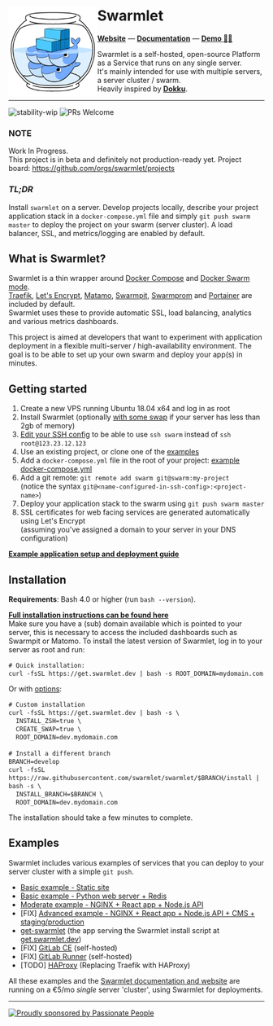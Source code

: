 <div>
  <img align="left" src="assets/logo.png" width="175" alt="logo" />
  <h1 align="left">Swarmlet</h1>
</div>

**[Website](https://swarmlet.dev)** — **[Documentation](https://swarmlet.dev/docs/getting-started/introduction)** — **[Demo 🧞‍♂](https://vimeo.com/412918465)**  

Swarmlet is a self-hosted, open-source Platform as a Service that runs on any single server.  
It's mainly intended for use with multiple servers, a server cluster / swarm.  
Heavily inspired by **[Dokku](http://dokku.viewdocs.io/dokku/)**.  

---

![stability-wip](https://img.shields.io/badge/stability-work_in_progress-lightgrey.svg?style=flat-square)
![PRs Welcome](https://img.shields.io/badge/PRs-welcome-brightgreen.svg?style=flat-square)

### NOTE  
Work In Progress.  
This project is in beta and definitely not production-ready yet.
Project board: https://github.com/orgs/swarmlet/projects

### *TL;DR*  
Install `swarmlet` on a server. Develop projects locally, describe your project application stack in a `docker-compose.yml` file and simply `git push swarm master` to deploy the project on your swarm (server cluster). A load balancer, SSL, and metrics/logging are enabled by default.  

## What is Swarmlet?
Swarmlet is a thin wrapper around [Docker Compose](https://docs.docker.com/compose/) and [Docker Swarm mode](https://docs.docker.com/engine/swarm/).  
[Traefik](https://github.com/containous/traefik), [Let's Encrypt](https://letsencrypt.org), [Matamo](https://matomo.org/), [Swarmpit](https://swarmpit.io), [Swarmprom](https://github.com/stefanprodan/swarmprom) and [Portainer](https://www.portainer.io) are included by default.  
Swarmlet uses these to provide automatic SSL, load balancing, analytics and various metrics dashboards.  

This project is aimed at developers that want to experiment with application deployment in a flexible multi-server / high-availability environment. The goal is to be able to set up your own swarm and deploy your app(s) in minutes.  

## Getting started
1. Create a new VPS running Ubuntu 18.04 x64 and log in as root
1. Install Swarmlet (optionally [with some swap]() if your server has less than 2gb of memory)
1. [Edit your SSH config]() to be able to use `ssh swarm` instead of `ssh root@123.23.12.123`
1. Use an existing project, or clone one of the [examples](https://swarmlet.dev/docs/examples/static-site)
1. Add a `docker-compose.yml` file in the root of your project: [example docker-compose.yml](https://github.com/swarmlet/swarmlet/blob/master/examples/basic-example/docker-compose.yml)
1. Add a git remote: `git remote add swarm git@swarm:my-project`  
(notice the syntax `git@<name-configured-in-ssh-config>:<project-name>`)
1. Deploy your application stack to the swarm using `git push swarm master`
1. SSL certificates for web facing services are generated automatically using Let's Encrypt  
(assuming you've assigned a domain to your server in your DNS configuration)

**[Example application setup and deployment guide](https://swarmlet.dev/docs/getting-started/deploying-applications#example-application-setup)**

## Installation
**Requirements**: Bash 4.0 or higher (run `bash --version`).  

**[Full installation instructions can be found here](https://swarmlet.dev/docs/getting-started/installation)**  
Make sure you have a (sub) domain available which is pointed to your server, this is necessary to access the included dashboards such as Swarmpit or Matomo.
To install the latest version of Swarmlet, log in to your server as root and run:  
```shell
# Quick installation:
curl -fsSL https://get.swarmlet.dev | bash -s ROOT_DOMAIN=mydomain.com
```
Or with [options](https://swarmlet.dev/docs/getting-started/installation):
```shell
# Custom installation 
curl -fsSL https://get.swarmlet.dev | bash -s \
  INSTALL_ZSH=true \
  CREATE_SWAP=true \
  ROOT_DOMAIN=dev.mydomain.com

# Install a different branch
BRANCH=develop
curl -fsSL https://raw.githubusercontent.com/swarmlet/swarmlet/$BRANCH/install | bash -s \
  INSTALL_BRANCH=$BRANCH \
  ROOT_DOMAIN=dev.mydomain.com
```
The installation should take a few minutes to complete.  

## Examples

Swarmlet includes various examples of services that you can deploy to your server cluster with a simple `git push`.  
- [Basic example - Static site](https://swarmlet.dev/docs/examples/static-site)
- [Basic example - Python web server + Redis](https://swarmlet.dev/docs/examples/python-redis)
- [Moderate example - NGINX + React app + Node.js API](https://swarmlet.dev/docs/examples/nginx-react-node)
- [FIX] [Advanced example - NGINX + React app + Node.js API + CMS + staging/production](https://swarmlet.dev/docs/examples/nginx-react-node-cms)
- [get-swarmlet](https://swarmlet.dev/docs/examples/get-swarmlet) (the app serving the Swarmlet install script at [get.swarmlet.dev](https://get.swarmlet.dev))
- [FIX] [GitLab CE](https://swarmlet.dev/docs/examples/gitlab-ce) (self-hosted)
- [FIX] [GitLab Runner](https://swarmlet.dev/docs/examples/gitlab-runner) (self-hosted)
- [TODO] [HAProxy](https://swarmlet.dev/docs/examples/haproxy) (Replacing Traefik with HAProxy)

All these examples and the [Swarmlet documentation and website](https://swarmlet.dev) are running on a €5/mo *single* server 'cluster', using Swarmlet for deployments.  

---

[![Proudly sponsored by Passionate People](https://passionatepeople.io/image/sponsor/sponsored-by-normal-small.png)](https://passionatepeople.io/oss)

